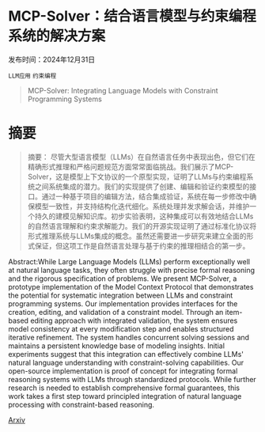 # MCP-Solver：结合语言模型与约束编程系统的解决方案

发布时间：2024年12月31日

`LLM应用` `约束编程`

> MCP-Solver: Integrating Language Models with Constraint Programming Systems

# 摘要

> 摘要：
尽管大型语言模型（LLMs）在自然语言任务中表现出色，但它们在精确形式推理和严格问题规范方面常常面临挑战。我们展示了MCP-Solver，这是模型上下文协议的一个原型实现，证明了LLMs与约束编程系统之间系统集成的潜力。我们的实现提供了创建、编辑和验证约束模型的接口。通过一种基于项目的编辑方法，结合集成验证，系统在每一步修改中确保模型一致性，并支持结构化迭代细化。系统处理并发求解会话，并维护一个持久的建模见解知识库。初步实验表明，这种集成可以有效地结合LLMs的自然语言理解和约束求解能力。我们的开源实现证明了通过标准化协议将形式推理系统与LLMs集成的概念。虽然还需要进一步研究来建立全面的形式保证，但这项工作是自然语言处理与基于约束的推理相结合的第一步。

> 
Abstract:While Large Language Models (LLMs) perform exceptionally well at natural language tasks, they often struggle with precise formal reasoning and the rigorous specification of problems. We present MCP-Solver, a prototype implementation of the Model Context Protocol that demonstrates the potential for systematic integration between LLMs and constraint programming systems. Our implementation provides interfaces for the creation, editing, and validation of a constraint model. Through an item-based editing approach with integrated validation, the system ensures model consistency at every modification step and enables structured iterative refinement. The system handles concurrent solving sessions and maintains a persistent knowledge base of modeling insights. Initial experiments suggest that this integration can effectively combine LLMs' natural language understanding with constraint-solving capabilities. Our open-source implementation is proof of concept for integrating formal reasoning systems with LLMs through standardized protocols. While further research is needed to establish comprehensive formal guarantees, this work takes a first step toward principled integration of natural language processing with constraint-based reasoning.
    

[Arxiv](https://arxiv.org/pdf/2501.00539)